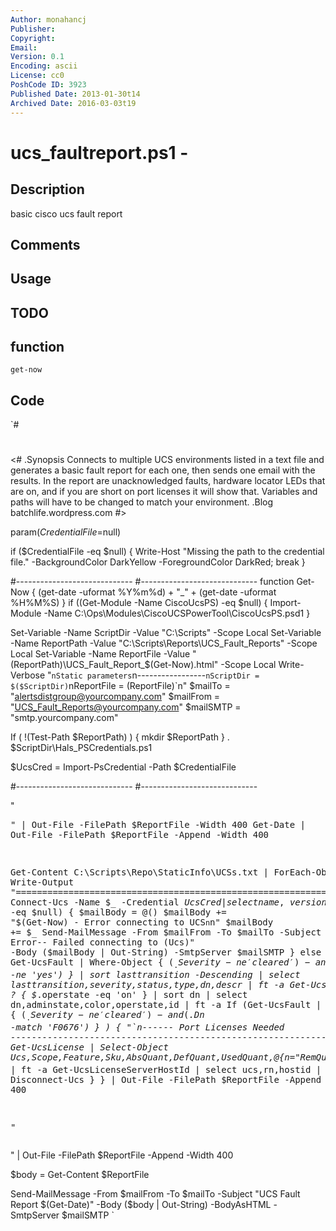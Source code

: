 ```yaml
---
Author: monahancj
Publisher: 
Copyright: 
Email: 
Version: 0.1
Encoding: ascii
License: cc0
PoshCode ID: 3923
Published Date: 2013-01-30t14
Archived Date: 2016-03-03t19
---
```


# ucs_faultreport.ps1 - 

## Description

basic cisco ucs fault report

## Comments



## Usage



## TODO



## function

`get-now`

## Code

`#
 #
 <#
 .Synopsis
     Connects to multiple UCS environments listed in a text file and generates a basic fault report for each one, then sends one email with the results.  In the report are unacknowledged faults, hardware locator LEDs that are on, and if you are short on port licenses it will show that.  Variables and paths will have to be changed to match your environment.
 .Blog
 	batchlife.wordpress.com
 #>
 
 param($CredentialFile=$null)
 
 if ($CredentialFile -eq $null) { Write-Host "Missing the path to the credential file." -BackgroundColor DarkYellow -ForegroundColor DarkRed; break }
 
 
 #-----------------------------
 #-----------------------------
 function Get-Now { (get-date -uformat %Y%m%d) + "_" + (get-date -uformat %H%M%S) }
 if ((Get-Module -Name CiscoUcsPS) -eq $null) { Import-Module -Name C:\Ops\Modules\CiscoUCSPowerTool\CiscoUcsPS.psd1 }
 
 Set-Variable -Name ScriptDir   -Value "C:\Scripts" -Scope Local
 Set-Variable -Name ReportPath  -Value "C:\Scripts\Reports\UCS_Fault_Reports" -Scope Local
 Set-Variable -Name ReportFile  -Value "$($ReportPath)\UCS_Fault_Report_$(Get-Now).html" -Scope Local
 Write-Verbose "`nStatic parameters`n-----------------`nScriptDir = $($ScriptDir)`nReportFile = $($ReportFile)`n"
 $mailTo = "alertsdistgroup@yourcompany.com"
 $mailFrom = "UCS_Fault_Reports@yourcompany.com"
 $mailSMTP = "smtp.yourcompany.com"
 
 If ( !(Test-Path $ReportPath) ) { mkdir $ReportPath }
 . $ScriptDir\Hals_PSCredentials.ps1
 
 $UcsCred = Import-PsCredential -Path $CredentialFile
 
 
 #-----------------------------
 #-----------------------------
 
 
 "<pre>" | Out-File -FilePath $ReportFile -Width 400
 Get-Date | Out-File -FilePath $ReportFile -Append -Width 400
 
 Get-Content C:\Scripts\Repo\StaticInfo\UCSs.txt | ForEach-Object { 
 	Write-Output "=========================================================================================================="
 	Connect-Ucs -Name $_ -Credential $UcsCred | select name,version,username,virtualipv4address | ft -a
 	if ($DefaultUcs -eq $null) {
 		$mailBody = @()
     	$mailBody += "$(Get-Now) - Error connecting to UCS`n`n"
     	$mailBody += $_
     	Send-MailMessage  -From $mailFrom -To $mailTo -Subject "Backup-mUcs Error-- Failed connecting to $($Ucs)" -Body ($mailBody | Out-String) -SmtpServer $mailSMTP
 	}
 	else {
 		Get-UcsFault | Where-Object { ($_.Severity -ne 'cleared') -and ($_.Ack -ne 'yes') } | sort lasttransition -Descending | select lasttransition,severity,status,type,dn,descr | ft -a
 		Get-UcsLocatorLed | ? { $_.operstate -eq 'on' } | sort dn | select dn,adminstate,color,operstate,id | ft -a
 		If (Get-UcsFault | Where-Object { ($_.Severity -ne 'cleared') -and ($_.Dn -match 'F0676') } ) { 
 			"`n------ Port Licenses Needed ----------------------------------------------------------------------------"
 			Get-UcsLicense | Select-Object Ucs,Scope,Feature,Sku,AbsQuant,DefQuant,UsedQuant,@{n="RemQuant";e={$_.AbsQuant-$_.UsedQuant}},Status,PeerStatus,OperState,GracePeriodUsed | ft -a
 			Get-UcsLicenseServerHostId | select ucs,rn,hostid | ft -a
 		}
 		Disconnect-Ucs 
 	}
 } | Out-File -FilePath $ReportFile -Append -Width 400
 
 "</pre>" | Out-File -FilePath $ReportFile -Append -Width 400
 
 $body = Get-Content $ReportFile
 
 Send-MailMessage  -From $mailFrom -To $mailTo -Subject "UCS Fault Report $(Get-Date)" -Body ($body | Out-String) -BodyAsHTML -SmtpServer $mailSMTP
`

